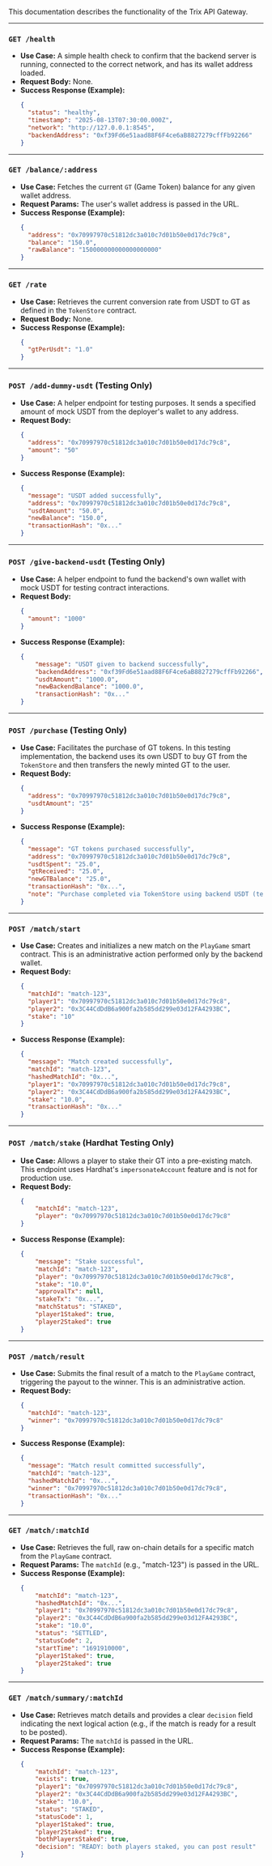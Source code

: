 
This documentation describes the functionality of the Trix API Gateway.

-----

### **`GET /health`**

  * **Use Case:** A simple health check to confirm that the backend server is running, connected to the correct network, and has its wallet address loaded.
  * **Request Body:** None.
  * **Success Response (Example):**
    ```json
    {
      "status": "healthy",
      "timestamp": "2025-08-13T07:30:00.000Z",
      "network": "http://127.0.0.1:8545",
      "backendAddress": "0xf39Fd6e51aad88F6F4ce6aB8827279cffFb92266"
    }
    ```

-----

### **`GET /balance/:address`**

  * **Use Case:** Fetches the current `GT` (Game Token) balance for any given wallet address.
  * **Request Params:** The user's wallet address is passed in the URL.
  * **Success Response (Example):**
    ```json
    {
      "address": "0x70997970c51812dc3a010c7d01b50e0d17dc79c8",
      "balance": "150.0",
      "rawBalance": "150000000000000000000"
    }
    ```

-----

### **`GET /rate`**

  * **Use Case:** Retrieves the current conversion rate from USDT to GT as defined in the `TokenStore` contract.
  * **Request Body:** None.
  * **Success Response (Example):**
    ```json
    {
      "gtPerUsdt": "1.0"
    }
    ```

-----

### **`POST /add-dummy-usdt` (Testing Only)**

  * **Use Case:** A helper endpoint for testing purposes. It sends a specified amount of mock USDT from the deployer's wallet to any address.
  * **Request Body:**
    ```json
    {
      "address": "0x70997970c51812dc3a010c7d01b50e0d17dc79c8",
      "amount": "50"
    }
    ```
  * **Success Response (Example):**
    ```json
    {
      "message": "USDT added successfully",
      "address": "0x70997970c51812dc3a010c7d01b50e0d17dc79c8",
      "usdtAmount": "50.0",
      "newBalance": "150.0",
      "transactionHash": "0x..."
    }
    ```

-----

### **`POST /give-backend-usdt` (Testing Only)**

  * **Use Case:** A helper endpoint to fund the backend's own wallet with mock USDT for testing contract interactions.
  * **Request Body:**
    ```json
    {
      "amount": "1000"
    }
    ```
  * **Success Response (Example):**
    ```json
    {
        "message": "USDT given to backend successfully",
        "backendAddress": "0xf39Fd6e51aad88F6F4ce6aB8827279cffFb92266",
        "usdtAmount": "1000.0",
        "newBackendBalance": "1000.0",
        "transactionHash": "0x..."
    }
    ```

-----

### **`POST /purchase` (Testing Only)**

  * **Use Case:** Facilitates the purchase of GT tokens. In this testing implementation, the backend uses its own USDT to buy GT from the `TokenStore` and then transfers the newly minted GT to the user.
  * **Request Body:**
    ```json
    {
      "address": "0x70997970c51812dc3a010c7d01b50e0d17dc79c8",
      "usdtAmount": "25"
    }
    ```
  * **Success Response (Example):**
    ```json
    {
      "message": "GT tokens purchased successfully",
      "address": "0x70997970c51812dc3a010c7d01b50e0d17dc79c8",
      "usdtSpent": "25.0",
      "gtReceived": "25.0",
      "newGTBalance": "25.0",
      "transactionHash": "0x...",
      "note": "Purchase completed via TokenStore using backend USDT (testing mode)"
    }
    ```

-----

### **`POST /match/start`**

  * **Use Case:** Creates and initializes a new match on the `PlayGame` smart contract. This is an administrative action performed only by the backend wallet.
  * **Request Body:**
    ```json
    {
      "matchId": "match-123",
      "player1": "0x70997970c51812dc3a010c7d01b50e0d17dc79c8",
      "player2": "0x3C44CdDdB6a900fa2b585dd299e03d12FA4293BC",
      "stake": "10"
    }
    ```
  * **Success Response (Example):**
    ```json
    {
      "message": "Match created successfully",
      "matchId": "match-123",
      "hashedMatchId": "0x...",
      "player1": "0x70997970c51812dc3a010c7d01b50e0d17dc79c8",
      "player2": "0x3C44CdDdB6a900fa2b585dd299e03d12FA4293BC",
      "stake": "10.0",
      "transactionHash": "0x..."
    }
    ```

-----

### **`POST /match/stake` (Hardhat Testing Only)**

  * **Use Case:** Allows a player to stake their GT into a pre-existing match. This endpoint uses Hardhat's `impersonateAccount` feature and is not for production use.
  * **Request Body:**
    ```json
    {
        "matchId": "match-123",
        "player": "0x70997970c51812dc3a010c7d01b50e0d17dc79c8"
    }
    ```
  * **Success Response (Example):**
    ```json
    {
        "message": "Stake successful",
        "matchId": "match-123",
        "player": "0x70997970c51812dc3a010c7d01b50e0d17dc79c8",
        "stake": "10.0",
        "approvalTx": null,
        "stakeTx": "0x...",
        "matchStatus": "STAKED",
        "player1Staked": true,
        "player2Staked": true
    }
    ```

-----

### **`POST /match/result`**

  * **Use Case:** Submits the final result of a match to the `PlayGame` contract, triggering the payout to the winner. This is an administrative action.
  * **Request Body:**
    ```json
    {
      "matchId": "match-123",
      "winner": "0x70997970c51812dc3a010c7d01b50e0d17dc79c8"
    }
    ```
  * **Success Response (Example):**
    ```json
    {
      "message": "Match result committed successfully",
      "matchId": "match-123",
      "hashedMatchId": "0x...",
      "winner": "0x70997970c51812dc3a010c7d01b50e0d17dc79c8",
      "transactionHash": "0x..."
    }
    ```

-----

### **`GET /match/:matchId`**

  * **Use Case:** Retrieves the full, raw on-chain details for a specific match from the `PlayGame` contract.
  * **Request Params:** The `matchId` (e.g., "match-123") is passed in the URL.
  * **Success Response (Example):**
    ```json
    {
        "matchId": "match-123",
        "hashedMatchId": "0x...",
        "player1": "0x70997970c51812dc3a010c7d01b50e0d17dc79c8",
        "player2": "0x3C44CdDdB6a900fa2b585dd299e03d12FA4293BC",
        "stake": "10.0",
        "status": "SETTLED",
        "statusCode": 2,
        "startTime": "1691910000",
        "player1Staked": true,
        "player2Staked": true
    }
    ```

-----

### **`GET /match/summary/:matchId`**

  * **Use Case:** Retrieves match details and provides a clear `decision` field indicating the next logical action (e.g., if the match is ready for a result to be posted).
  * **Request Params:** The `matchId` is passed in the URL.
  * **Success Response (Example):**
    ```json
    {
        "matchId": "match-123",
        "exists": true,
        "player1": "0x70997970c51812dc3a010c7d01b50e0d17dc79c8",
        "player2": "0x3C44CdDdB6a900fa2b585dd299e03d12FA4293BC",
        "stake": "10.0",
        "status": "STAKED",
        "statusCode": 1,
        "player1Staked": true,
        "player2Staked": true,
        "bothPlayersStaked": true,
        "decision": "READY: both players staked, you can post result"
    }
    ```
